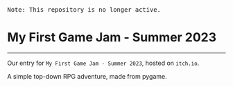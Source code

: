 <samp>Note: This repository is no longer active.</samp>

# My First Game Jam - Summer 2023

---

Our entry for ``My First Game Jam - Summer 2023``, hosted on ``itch.io``. 

A simple top-down RPG adventure, made from pygame.

